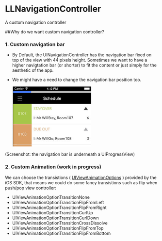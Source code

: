 LLNavigationController
======================

A custom navigation controller


##Why do we want custom navigation controller?
### 1. Custom navigation bar

* By Default, the UINavigationController has the navigation bar fixed on top of the view with 44 pixels height. Sometimes we want to have a higher navigtation bar (or shorter) to fit the content or just simply for the aesthetic of the app.


* We might have a need to change the navigation bar position too.  

  ![alt tag](https://raw.githubusercontent.com/nick32m/LLNavigationController/assets/assets/screenshot1.png)

(Screenshot: the navigation bar is underneath a UIProgressView)
### 2. Custom Animation (work in progress)

We can choose the transistions ( [UIViewAnimationOptions](https://developer.apple.com/library/ios/documentation/uikit/reference/UIView_Class/UIView/UIView.html#//apple_ref/c/tdef/UIViewAnimationOptions) ) provided by the iOS SDK, that means we could do some fancy transistions such as flip when push/pop view controller:
 

   * UIViewAnimationOptionTransitionNone            
   * UIViewAnimationOptionTransitionFlipFromLeft   
   * UIViewAnimationOptionTransitionFlipFromRight   
   * UIViewAnimationOptionTransitionCurlUp          
   * UIViewAnimationOptionTransitionCurlDown        
   * UIViewAnimationOptionTransitionCrossDissolve   
   * UIViewAnimationOptionTransitionFlipFromTop     
   * UIViewAnimationOptionTransitionFlipFromBottom  